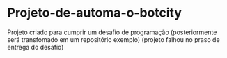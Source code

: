 # Projeto-de-automa-o-botcity

Projeto criado para cumprir um desafio de programação (posteriormente será transfomado em um repositório exemplo)
(projeto falhou no praso de entrega do desafio)
